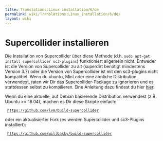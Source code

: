 ```yaml
---
title: Translations:Linux installation/6/de
permalink: wiki/Translations:Linux_installation/6/de/
layout: wiki
---
```


# Supercollider installieren

Die Installation von Supercollider über diese Methode (d.h.
`sudo apt-get install supercollider sc3-plugins`) funktioniert allgemein
nicht. Entweder ist die Version von Supercollider zu alt (superdirt
benötigt mindestens Version 3.7) oder die Version von Supercollider ist
mit den sc3-plugins nicht kompatibel. Wenn du ubuntu, Mint oder eine
ähnliche Distribution verwendest, raten wir Dir das
Supercollider-Package zu ignorieren und es stattdessen selbst zu
kompilieren. Eine Anleitung dazu findest du hier
[hier](https://supercollider.github.io/development/building.html).

Wenn du eine aktuelle, auf Debian basierende Distribution verwendest
(z.B. Ubuntu \>= 18.04), machen es Dir diese Skripte einfach:

` `[`https://github.com/lvm/build-supercollider`](https://github.com/lvm/build-supercollider)

oder ein aktualisierter Fork (es werden Supercollider und sc3-Plugins
installiert):

` `[`https://github.com/willbasky/build-supercollider`](https://github.com/willbasky/build-supercollider)
